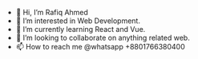 - 👋 Hi, I’m Rafiq Ahmed
- 👀 I’m interested in Web Development.
- 🌱 I’m currently learning React and Vue.
- 💞️ I’m looking to collaborate on anything related web.
- 📫 How to reach me @whatsapp +8801766380400



<!---
bdrafiq/bdrafiq is a ✨ special ✨ repository because its `README.md` (this file) appears on your GitHub profile.
You can click the Preview link to take a look at your changes.
--->

